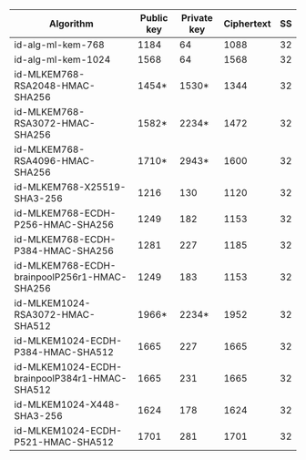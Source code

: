 | Algorithm                                     |  Public key  |  Private key |  Ciphertext  |  SS  |
| --------------------------------------------- | ------------ | ------------ |  ----------- |  --  |
| id-alg-ml-kem-768                             |    1184      |     64       |    1088      |  32  |
| id-alg-ml-kem-1024                            |    1568      |     64       |    1568      |  32  |
| id-MLKEM768-RSA2048-HMAC-SHA256               |    1454*     |    1530*     |    1344      |  32  |
| id-MLKEM768-RSA3072-HMAC-SHA256               |    1582*     |    2234*     |    1472      |  32  |
| id-MLKEM768-RSA4096-HMAC-SHA256               |    1710*     |    2943*     |    1600      |  32  |
| id-MLKEM768-X25519-SHA3-256                   |    1216      |     130      |    1120      |  32  |
| id-MLKEM768-ECDH-P256-HMAC-SHA256             |    1249      |     182      |    1153      |  32  |
| id-MLKEM768-ECDH-P384-HMAC-SHA256             |    1281      |     227      |    1185      |  32  |
| id-MLKEM768-ECDH-brainpoolP256r1-HMAC-SHA256  |    1249      |     183      |    1153      |  32  |
| id-MLKEM1024-RSA3072-HMAC-SHA512              |    1966*     |    2234*     |    1952      |  32  |
| id-MLKEM1024-ECDH-P384-HMAC-SHA512            |    1665      |     227      |    1665      |  32  |
| id-MLKEM1024-ECDH-brainpoolP384r1-HMAC-SHA512 |    1665      |     231      |    1665      |  32  |
| id-MLKEM1024-X448-SHA3-256                    |    1624      |     178      |    1624      |  32  |
| id-MLKEM1024-ECDH-P521-HMAC-SHA512            |    1701      |     281      |    1701      |  32  |
